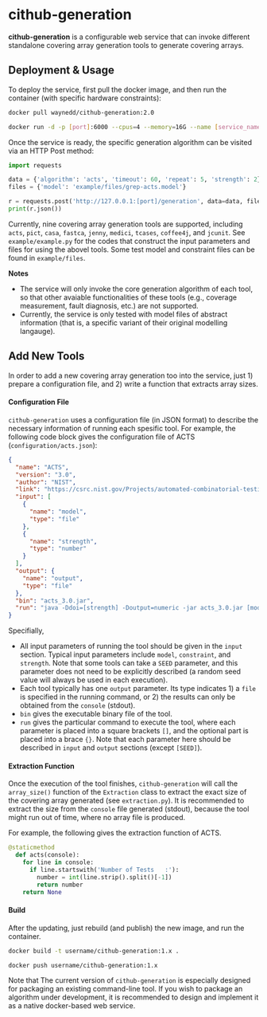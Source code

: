 # cithub-generation

**cithub-generation** is a configurable web service that can invoke different standalone covering array generation tools to generate covering arrays.



## Deployment & Usage

 To deploy the service, first pull the docker image, and then run the container (with specific hardware constraints):

```bash
docker pull waynedd/cithub-generation:2.0
```

```bash
docker run -d -p [port]:6000 --cpus=4 --memory=16G --name [service_name] waynedd/cithub-generation:2.0
```

Once the service is ready, the specific generation algorithm can be visited via an HTTP Post method:

```python
import requests

data = {'algorithm': 'acts', 'timeout': 60, 'repeat': 5, 'strength': 2}
files = {'model': 'example/files/grep-acts.model'}

r = requests.post('http://127.0.0.1:[port]/generation', data=data, files=files)
print(r.json())
```

Currently, nine covering array generation tools are supported, including `acts`, `pict`, `casa`, `fastca`, `jenny`, `medici`, `tcases`, `coffee4j`, and `jcunit`. See `example/example.py` for the codes that construct the input parameters and files for using the abovel tools. Some test model and constraint files can be found in  `example/files`.

**Notes**

* The service will only invoke the core generation algorithm of each tool, so that other avaiable functionalities of these tools (e.g., coverage measurement, fault diagnosis, etc.) are not supported.
* Currently, the service is only tested with model files of abstract information (that is, a specific variant of their original modelling langauge).



## Add New Tools

In order to add a new covering array generation too into the service, just 1) prepare a configuration file, and 2) write a function that extracts array sizes.



#### Configuration File

`cithub-generation` uses a configuration file (in JSON format) to describe the necessary information of running each spesific tool. For example, the following code block gives the configuration file of ACTS (`configuration/acts.json`):

```json
{
  "name": "ACTS",
  "version": "3.0",
  "author": "NIST",
  "link": "https://csrc.nist.gov/Projects/automated-combinatorial-testing-for-software/downloadable-tools",
  "input": [
    {
      "name": "model",
      "type": "file"
    },
    {
      "name": "strength",
      "type": "number"
    }
  ],
  "output": {
    "name": "output",
    "type": "file"
  },
  "bin": "acts_3.0.jar",
  "run": "java -Ddoi=[strength] -Doutput=numeric -jar acts_3.0.jar [model] [output]"
}
```

Specifially,

* All input parameters of running the tool should be given in the `input` section. Typical input parameters include `model`, `constraint`, and `strength`. Note that some tools can take a `SEED`  parameter, and this parameter does not need to be explicitly described (a random seed value will always be used in each execution).
* Each tool typically has one `output` parameter. Its type indicates 1) a `file` is specified in the running command, or 2) the results can only be obtained from the `console` (stdout).
*  `bin` gives the executable binary file of the tool.
*  `run` gives the particular command to execute the tool, where each parameter is placed into a square brackets `[]`, and the optional part is placed into a brace `{}`. Note that each parameter here should be described in `input` and `output` sections (except `[SEED]`).



#### Extraction Function

Once the execution of the tool finishes,  `cithub-generation` will call the `array_size()` function of the `Extraction` class to extract the exact size of the covering array generated (see `extraction.py`). It is recommended to extract the size from the `console` file generated (stdout), because the tool might run out of time, where no array file is produced.

For example, the following gives the extraction function of ACTS.

```python
@staticmethod
  def acts(console):
    for line in console:
      if line.startswith('Number of Tests	:'):
        number = int(line.strip().split()[-1])
        return number
    return None
```



#### Build

After the updating, just rebuild (and publish) the new image, and run the container.

```bash
docker build -t username/cithub-generation:1.x .
```

```bash
docker push username/cithub-generation:1.x
```



Note that The current version of `cithub-generation` is especially designed for packaging an existing command-line tool. If you wish to package an algorithm under development, it is recommended to design and implement it as a native docker-based web service.

